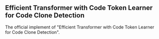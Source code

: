 ## Efficient Transformer with Code Token Learner for Code Clone Detection

The official implement of "Efficient Transformer with Code Token Learner for Code Clone Detection".
